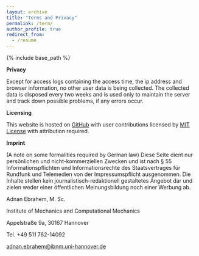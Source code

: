 ```yaml
---
layout: archive
title: "Terms and Privacy"
permalink: /term/
author_profile: true
redirect_from:
  - /resume
---
```


{% include base_path %}




**Privacy**

Except for access logs containing the access time, the ip address and browser information, no other user data is being collected. The collected data is disposed every two weeks and is used only to maintain the server and track down possible problems, if any errors occur.
 
**Licensing**

This website is hosted on [GitHub](https://github.com/) with user contributions licensed by [MIT License](https://opensource.org/licenses/MIT) with attribution required.

**Imprint**

(A note on some formalities required by German law) Diese Seite dient nur persönlichen und nicht-kommerziellen Zwecken und ist nach § 55 Informationspflichten und Informationsrechte des Staatsvertrages für Rundfunk und Telemedien von der Impressumspflicht ausgenommen. Die Inhalte stellen kein journalistisch-redaktionell gestaltetes Angebot dar und zielen weder einer öffentlichen Meinungsbildung noch einer Werbung ab.




Adnan Ebrahem, M. Sc.

Institute of Mechanics and Computational Mechanics

Appelstraße 9a, 30167 Hannover

Tel. +49 511 762-14092

adnan.ebrahem@ibnm.uni-hannover.de
